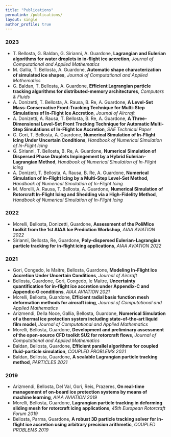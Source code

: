 ```yaml
---
title: "Publications"
permalink: /publications/
layout: single
author_profile: true
---
```

### 2023
- T. Bellosta, G. Baldan, G. Sirianni, A. Guardone, **Lagrangian and Eulerian algorithms for water droplets in in-flight ice accretion**, *Journal of Computational and Applied Mathematics*
- M. Gallia, T. Bellosta, A. Guardone, **Automatic shape characterization of simulated ice shapes**, *Journal of Computational and Applied Mathematics*
- G. Baldan, T. Bellosta, A. Guardone, **Efficient Lagrangian particle tracking algorithms for distributed-memory architectures**, *Computers & Fluids*
- A. Donizetti, T. Bellosta, A. Rausa, B. Re, A. Guardone, **A Level-Set Mass-Conservative Front-Tracking Technique for Multi-Step Simulations of In-Flight Ice Accretion**, *Journal of Aircraft*
- A. Donizetti, A. Rausa, T. Bellosta, B. Re, A. Guardone, **A Three-Dimensional Level-Set Front Tracking Technique for Automatic Multi-Step Simulations of In-Flight Ice Accretion**, *SAE Technical Paper*
- G. Gori, T. Bellosta, A. Guardone, **Numerical Simulation of In-Flight Icing Under Uncertain Conditions**, *Handbook of Numerical Simulation of In-Flight Icing*
- G. Sirianni, T. Bellosta, B. Re, A. Guardone, **Numerical Simulation of Dispersed Phase Droplets Impingement by a Hybrid Eulerian-Lagrangian Method**, *Handbook of Numerical Simulation of In-Flight Icing*
- A. Donizeti, T. Bellosta, A. Rausa, B. Re, A. Guardone, **Numerical Simulation of In-Flight Icing by a Multi-Step Level-Set Method**, *Handbook of Numerical Simulation of In-Flight Icing*
- M. Morelli, A. Rausa, T. Bellosta, A. Guardone, **Numerical Simulation of Rotorcraft In-Flight Icing and Shedding via a High-Fidelity Method**, *Handbook of Numerical Simulation of In-Flight Icing*


### 2022
- Morelli, Bellosta, Donizetti, Guardone, **Assessment of the PoliMIce toolkit from the 1st AIAA Ice Prediction Workshop**, *AIAA AVIATION 2022*
- Sirianni, Bellosta, Re, Guardone, **Poly-dispersed Eulerian-Lagrangian particle tracking for in-flight icing applications**, *AIAA AVIATION 2022*

### 2021
- Gori, Congedo, le Maitre, Bellosta, Guardone, **Modeling In-Flight Ice Accretion Under Uncertain Conditions**, *Journal of Aircraft*
- Bellosta, Guardone, Gori, Congedo, le Maitre, **Uncertainty quantification for in-flight ice accretion under Appendix-C and Appendix-O conditions**, *AIAA AVIATION 2021*
- Morelli, Bellosta, Guardone, **Efficient radial basis function mesh deformation methods for aircraft icing**, *Journal of Computational and Applied Mathematics*
- Arizmendi, Della Noce, Gallia, Bellosta, Guardone, **Numerical Simulation of a thermal ice protection system including state-of-the-art liquid film model**, *Journal of Computational and Applied Mathematics*
- Morelli, Bellosta, Guardone, **Development and preliminary assessment of the open-source CFD toolkit SU2 for rotorcraft flows**, *Journal of Computational and Applied Mathematics*
- Baldan, Bellosta, Guardone, **Efficient parallel algorithms for coupled fluid-particle simulation**, *COUPLED PROBLEMS 2021*
- Baldan, Bellosta, Guardone, **A scalable Lagrangian particle tracking method**, *PARTICLES 2021*

### 2019
- Arizmendi, Bellosta, Del Val, Gori, Reis, Prazeres, **On real-time management of on-board ice protection systems by means of machine learning**, *AIAA AVIATION 2019*
- Morelli, Bellosta, Guardone, **Lagrangian particle tracking in deforming sliding mesh for rotorcraft icing applications**, *45th European Rotorcraft Forum 2019*
- Bellosta, Parma, Guardone, **A robust 3D particle tracking solver for in-flight ice accretion using arbitrary precision arithmetic**, *COUPLED PROBLEMS 2019*
